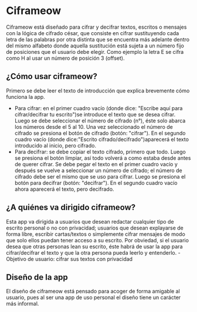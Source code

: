 # Ciframeow

Ciframeow está diseñado para cifrar y decifrar textos, escritos o mensajes con la lógica de cifrado césar, que consiste en cifrar sustituyendo cada letra de las palabras por otra distinta que se encuentra más adelante dentro del mismo alfabeto donde aquella sustitución está sujeta a un número fijo de posiciones que el usuario debe elegir. Como ejemplo la letra E se cifra como H al usar un número de posición 3 (offset).

## ¿Cómo usar ciframeow?

Primero se debe leer el texto de introducción que explica brevemente cómo funciona la app. 
- Para cifrar: en el primer cuadro vacío (donde dice: "Escribe aquí para cifrar/decifrar tu escrito")se introduce el texto que se desea cifrar. Luego se debe seleccionar el número de cifrado (n°), éste solo abarca los números desde el 5 al 10. Una vez seleccionado el número de cifrado se presiona el botón de cifrado (botón: "cifrar"). En el segundo cuadro vacío (donde dice:"Escrito cifrado/decifrado")aparecerá el texto introducido al inicio, pero cifrado. 
- Para decifrar: se debe copiar el texto cifrado, primero que todo. Luego se presiona el botón limpiar, así todo volverá a como estaba desde antes de querer cifrar. Se debe pegar  el texto en el primer cuadro vacío y después se vuelve a seleccionar un número de cifrado; el número de cifrado debe ser el mismo que se uso para cifrar. Luego se presiona el botón para decifrar (botón: "decifrar"). En el segundo cuadro vacío ahora aparecerá el texto, pero decifrado. 

## ¿A quiénes va dirigido ciframeow?

Esta app va dirigida a usuarios que desean redactar cualquier tipo de escrito personal o no con privacidad; usuarios que desean explayarse de forma libre, escribir cartas/textos o simplemente cifrar mensajes de modo que solo ellos puedan tener acceso a su escrito. Por obviedad, si el usuario desea que otras personas lean su escrito, éste habrá de usar la app para cifrar/decifrar el texto y que la otra persona pueda leerlo y entenderlo.
-Objetivo de usuario: cifrar sus textos con privacidad

## Diseño de la app

El diseño de ciframeow está pensado para acoger de forma amigable al usuario, pues al ser una app de uso personal el diseño tiene un carácter más informal. 

